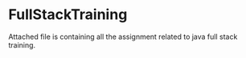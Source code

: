 # FullStackTraining
Attached file is containing all the assignment related to java full stack training.
